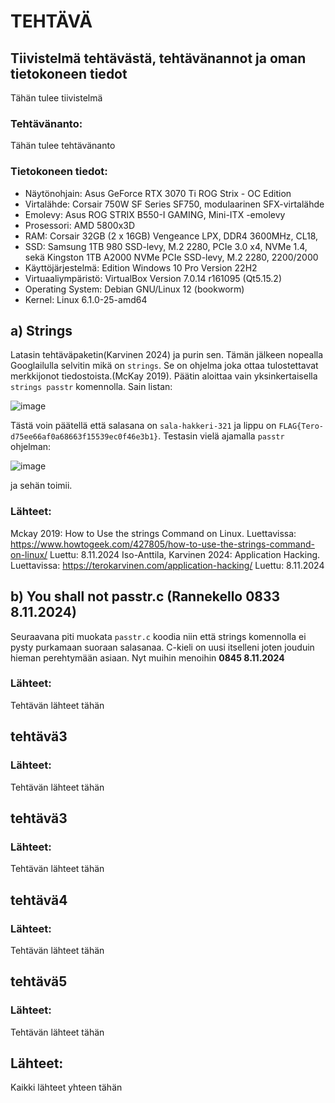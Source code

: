 # TEHTÄVÄ

## Tiivistelmä tehtävästä, tehtävänannot ja oman tietokoneen tiedot
Tähän tulee tiivistelmä 

### Tehtävänanto:
   Tähän tulee tehtävänanto
  
### Tietokoneen tiedot: 
- Näytönohjain: Asus GeForce RTX 3070 Ti ROG Strix - OC Edition
- Virtalähde: Corsair 750W SF Series SF750, modulaarinen SFX-virtalähde
- Emolevy: Asus ROG STRIX B550-I GAMING, Mini-ITX -emolevy
- Prosessori: AMD 5800x3D
- RAM: Corsair 32GB (2 x 16GB) Vengeance LPX, DDR4 3600MHz, CL18,
- SSD: Samsung 1TB 980 SSD-levy, M.2 2280, PCIe 3.0 x4, NVMe 1.4, sekä Kingston 1TB A2000 NVMe PCIe SSD-levy, M.2 2280, 2200/2000
- Käyttöjärjestelmä: Edition	Windows 10 Pro Version	22H2
- Virtuaaliympäristö: VirtualBox Version 7.0.14 r161095 (Qt5.15.2)
- Operating System: Debian GNU/Linux 12 (bookworm)  
- Kernel: Linux 6.1.0-25-amd64

## a) Strings
Latasin tehtäväpaketin(Karvinen 2024) ja purin sen. Tämän jälkeen nopealla Googlailulla selvitin mikä on `strings`. Se on ohjelma joka ottaa tulostettavat merkkijonot tiedostoista.(McKay 2019). Päätin aloittaa vain yksinkertaisella `strings passtr` komennolla. Sain  listan:

![image](https://github.com/user-attachments/assets/ab9a7efa-3c39-45a1-9057-4b2b14b8994d)

Tästä voin päätellä että salasana on `sala-hakkeri-321` ja lippu on `FLAG{Tero-d75ee66af0a68663f15539ec0f46e3b1}`. Testasin vielä ajamalla `passtr` ohjelman:

![image](https://github.com/user-attachments/assets/f43da04a-afe2-405b-9b22-fa4fc2af2712)

ja sehän toimii.
### Lähteet:
Mckay 2019: How to Use the strings Command on Linux. Luettavissa: https://www.howtogeek.com/427805/how-to-use-the-strings-command-on-linux/ Luettu: 8.11.2024
Iso-Anttila, Karvinen 2024: Application Hacking. Luettavissa: https://terokarvinen.com/application-hacking/ Luettu: 8.11.2024

## b) You shall not passtr.c (**Rannekello 0833 8.11.2024**)
Seuraavana piti muokata `passtr.c` koodia niin että strings komennolla ei pysty purkamaan suoraan salasanaa. C-kieli on uusi itselleni joten jouduin hieman perehtymään asiaan. Nyt muihin menoihin **0845 8.11.2024**

### Lähteet:
Tehtävän lähteet tähän

## tehtävä3

### Lähteet:
Tehtävän lähteet tähän

## tehtävä3

### Lähteet:
Tehtävän lähteet tähän
   
## tehtävä4

### Lähteet:
Tehtävän lähteet tähän

## tehtävä5

### Lähteet:
Tehtävän lähteet tähän

## Lähteet:
   Kaikki lähteet yhteen tähän
